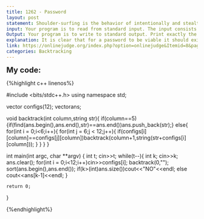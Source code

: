 ```yaml
---
title: 1262 - Password
layout: post
statement: Shoulder-surfing is the behavior of intentionally and stealthily watching the screen of another person’selectronic device, such as laptop computer or mobile phone. Since mobile devices prevail, it is getting serious to steal personal information by shoulder-surfing.Suppose that we have a smart phone. If we touch the screen keyboard directly to enter the password,this is very vulnerable since a shoulder-surfer easily knows what we have typed. So it is desirable toconceal the input information to discourage shoulder-surfers around us. Let me explain one way to dothis.You are given a 6X5grid. Each column can be considered the visible part of a wheel. So you caneasily rotate each column wheel independently to make password characters visible. In this problem,we assume that each wheel contains the 26 upper letters of English alphabet.See the following Figure 1.Figure 1.6X5window clips a valid grid representation for a password.Assume that we have a length-5 password such as p1 p2 p3 p4 p5. In order to pass the authenticationprocedure, we should construct a configuration of grid space where eachpiappears in thei-th columnof the grid. In that situation we say that the user password is accepted.Figure 2. A valid gridrepresentation for password‘COMPU’.Let me start with one example. Suppose that our password wasset ‘COMPU’. If we construct the grid as shown in Figure 2 on nextpage, then the authentication is successfully processed.In this password system, the position of each password charac-ter in each column is meaningless. If each of the 5 characters in p1 p2 p3 p4 p5 appears in the corresponding column, that can beconsidered the correct password. So there are many grid configu-rations allowing one password. Note that the sequence of letterson each wheel is randomly determined for each trial and for eachcolumn. In practice, the user is able to rotate each column andpress “Enter” key, so a should-surfer cannot perceive the passwordby observing the 6X5 grid since there are too many password can-didates. In this 6X5 grid space, maximally 6^5= 7;776 cases arepossible. This is the basic idea of the proposed password systemagainst shoulder-surfers.Unfortunately there is a problem. If a shoulder-surfer can observe more than two grid plate con-figurations for a person, then the shoulder-surfer can reduce the searching space and guess the correctpassword. Even though it is not easy to stealthily observe other’s more than once, this is one weaknessof implicit grid passwords.Let me show one example with two observed configurations for a grid password. The user passwordis ‘COMPU’, but ‘DPMAG’ is also one candidate password derived from the following configuration.
input: Your program is to read from standard input. The input consists of T test cases. The number of testcasesTis given in the first line of the input. The first line of each test case contains one integer,K,the order of the password you should find. Note that 1<K<7;777. Next the following 6 lines showthe 6 rows of the first grid and another 6 lines represent the 6 rows of the second grid.
Output: Your program is to write to standard output. Print exactly the k-th password (including ‘NO’) in oneline for each test case.The following shows sample input and output for three test cases.
explanation: It is clear that for a password to be viable it should exist in both configs of the grid, with the same order of the characters.We can use backtracking to build a password gradually by picking up characters that are common in the i-th column in both configs,appending them to the string param and then moving on to the next column.If the last column is achieved then we add the formed string to a vector.After this process is finished we sort the vector and return the k-th element.
link: https://onlinejudge.org/index.php?option=onlinejudge&Itemid=8&page=show_problem&category=0&problem=3703&mosmsg=Submission+received+with+ID+25107707
categories: Backtracking
---
```


<span style='font-size:20px;font-weight:bold'>My code:</span>

{%highlight c++ linenos%}

#include <bits/stdc++.h>
using namespace std;

vector<string> configs(12);
vector<string>ans;

void backtrack(int column,string str){
	if(column==5){if(find(ans.begin(),ans.end(),str)==ans.end())ans.push_back(str);}
	else{
		for(int i = 0;i<6;i++){
			for(int j = 6;j < 12;j++){
				if(configs[i][column]==configs[j][column])backtrack(column+1,string(str+configs[i][column]));
				}
			}
		}
	}

int main(int argc, char **argv)
{
	int t;
	cin>>t;
	while(t--){
		int k;
		cin>>k;
		ans.clear();
		for(int i = 0;i<12;i++)cin>>configs[i];
		backtrack(0,"");
		sort(ans.begin(),ans.end());
		if(k>(int)ans.size())cout<<"NO"<<endl;
		else cout<<ans[k-1]<<endl;
		}
	
	return 0;
}

{%endhighlight%}